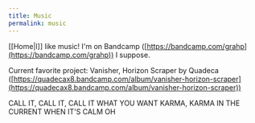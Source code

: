 ```yaml
---
title: Music
permalink: music
---
```


[[Home|I]] like music! I'm on Bandcamp ([https://bandcamp.com/grahp](https://bandcamp.com/grahp)) I suppose.

Current favorite project: Vanisher, Horizon Scraper by Quadeca ([https://quadecax8.bandcamp.com/album/vanisher-horizon-scraper](https://quadecax8.bandcamp.com/album/vanisher-horizon-scraper))

CALL IT, CALL IT, CALL IT WHAT YOU WANT
KARMA, KARMA IN THE CURRENT WHEN IT'S CALM OH
